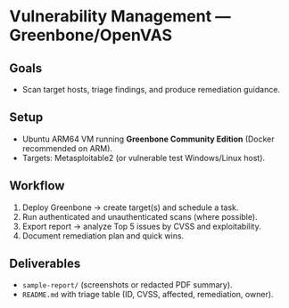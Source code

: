 # Vulnerability Management — Greenbone/OpenVAS

## Goals
- Scan target hosts, triage findings, and produce remediation guidance.

## Setup
- Ubuntu ARM64 VM running **Greenbone Community Edition** (Docker recommended on ARM).
- Targets: Metasploitable2 (or vulnerable test Windows/Linux host).

## Workflow
1. Deploy Greenbone → create target(s) and schedule a task.
2. Run authenticated and unauthenticated scans (where possible).
3. Export report → analyze Top 5 issues by CVSS and exploitability.
4. Document remediation plan and quick wins.

## Deliverables
- `sample-report/` (screenshots or redacted PDF summary).
- `README.md` with triage table (ID, CVSS, affected, remediation, owner).
